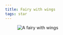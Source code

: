 ```yaml
---
title: Fairy with wings
tags: star
---
```

<figure class="bleed">
<img src="/img/emil-drawing/IMG_1100.jpg" alt="A fairy with wings">
</figure>
